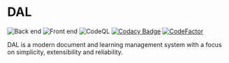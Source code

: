 # DAL

![Back end](https://github.com/TmLev/dal/workflows/Back%20end/badge.svg)
![Front end](https://github.com/TmLev/dal/workflows/Front%20end/badge.svg)
![CodeQL](https://github.com/TmLev/dal/workflows/CodeQL/badge.svg)
[![Codacy Badge](https://api.codacy.com/project/badge/Grade/ecbea1300e0a45668b144f07b4cb13c6)](https://app.codacy.com/gh/TmLev/dal?utm_source=github.com&utm_medium=referral&utm_content=TmLev/dal&utm_campaign=Badge_Grade)
[![CodeFactor](https://www.codefactor.io/repository/github/tmlev/dal/badge)](https://www.codefactor.io/repository/github/tmlev/dal)

DAL is a modern document and learning management system with a focus on
simplicity, extensibility and reliability.

